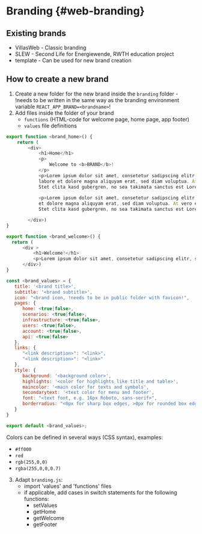# Branding {#web-branding}

## Existing brands

* VillasWeb - Classic branding
* SLEW - Second Life for Energiewende, RWTH education project
* template - Can be used for new brand creation

## How to create a new brand

1. Create a new folder for the new brand inside the `branding` folder - !needs to be written in the same way as the branding environment variable `REACT_APP_BRAND=<brandname>`!
2. Add files inside the folder of your brand 
    * `functions` (HTML-code for welcome page, home page, app footer)
    * `values` file definitions

```js
export function <brand_home>() {
    return (
        <div>
            <h1>Home</h1>
            <p>
                Welcome to <b>BRAND</b>!
            </p>
            <p>Lorem ipsum dolor sit amet, consetetur sadipscing elitr, sed diam nonumy eirmod tempor invidunt ut 
            labore et dolore magna aliquyam erat, sed diam voluptua. At vero eos et accusam et justo duo dolores et ea rebum. 
            Stet clita kasd gubergren, no sea takimata sanctus est Lorem ipsum dolor sit amet.</p>
            
            <p>Lorem ipsum dolor sit amet, consetetur sadipscing elitr, sed diam nonumy eirmod tempor invidunt ut labore 
            et dolore magna aliquyam erat, sed diam voluptua. At vero eos et accusam et justo duo dolores et ea rebum. 
            Stet clita kasd gubergren, no sea takimata sanctus est Lorem ipsum dolor sit amet.</p>

        </div>)
}

export function <brand_welcome>() {
  return (
      <div >
          <h1>Welcome!</h1>
          <p>Lorem ipsum dolor sit amet, consetetur sadipscing elitr, sed diam nonumy eirmod tempor invidunt ut labore et dolore ...</p>
      </div>)
}
```

```js
const <brand_values> = {
   title: '<brand title>',
   subtitle: '<brand subtitle>',
   icon: "<brand icon, !needs to be in public folder with favicon!",
   pages: {
      home: <true|false>,
      scenarios: <true|false>,
      infrastructure: <true|false>,
      users: <true|false>,
      account: <true|false>,
      api: <true|false>
   },
   links: {
      "<link description>": "<link>",
      "<link description>": "<link>"
   },
   style: {
      background: '<background color>',
      highlights: '<color for highlights like title and table>',
      maincolor: '<main color for texts and symbols',
      secondarytext: '<text color for menu and footer',
      font: "<text font, e.g. 16px Roboto, sans-serif>",
      borderradius: "<0px for sharp box edges, >0px for rounded box edges>"
   }
}

export default <brand_values>;
```

Colors can be defined in several ways (CSS syntax), examples:

- `#ff000`
- `red`
- `rgb(255,0,0)`
- `rgba(255,0,0,0.7)`

3. Adapt `branding.js`:
    - import 'values' and 'functions' files
    - if applicable, add cases in switch statements for the following functions:
        - setValues
        - getHome
        - getWelcome
        - getFooter
